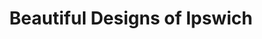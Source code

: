 ---
title: "Beautiful Designs of Ipswich"
url: /ipswich/beautiful-designs-of-ipswich/
shop: Kleidung
---